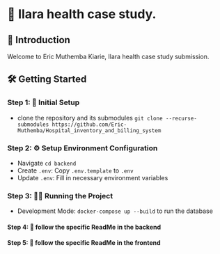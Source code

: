 # 🚀 Ilara health case study.

## 🌟 Introduction
Welcome to Eric Muthemba Kiarie, Ilara health case study submission.

## 🛠️ Getting Started

### Step 1: 🚀 Initial Setup
- clone the repository and its submodules `git clone --recurse-submodules https://github.com/Eric-Muthemba/Hospital_inventory_and_billing_system`

### Step 2: ⚙️ Setup Environment Configuration

- Navigate `cd backend`
- Create `.env`: Copy `.env.template` to `.env`
- Update `.env`: Fill in necessary environment variables

### Step 3: 🏃‍♂️ Running the Project

- Development Mode: `docker-compose up --build` to run the database

#### Step 4: 🏃 follow the specific ReadMe in the  backend
#### Step 5: 🏃 follow the specific ReadMe in the  frontend



